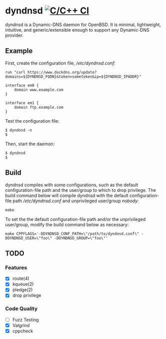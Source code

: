# dyndnsd [![C/C++ CI](https://github.com/mario-campos/dyndnsd/actions/workflows/c.yml/badge.svg)](https://github.com/mario-campos/dyndnsd/actions/workflows/c.yml)
dyndnsd is a Dynamic-DNS daemon for OpenBSD. It is minimal, lightweight, intuitive, and generic/extensible enough to support any Dynamic-DNS provider.

## Example

First, create the configuration file, */etc/dyndnsd.conf*:

```
run "curl https://www.duckdns.org/update?domains=${DYNDNSD_FQDN}&token=sometoken&ip=${DYNDNSD_IPADDR}"

interface em0 {
	domain www.example.com
}

interface em1 {
	domain ftp.example.com
}
```

Test the configuration file:

```shell
$ dyndnsd -n
$
```

Then, start the daemon:

```shell
$ dyndnsd
$
```

## Build

dyndnsd compiles with some configurations, such as the default configuration-file path and the user/group to which to drop privilege. The build command below will compile dyndnsd with the default configuration-file path */etc/dyndnsd.conf* and unprivileged user/group *nobody*:

```shell
make
```

To set the the default configuration-file path and/or the unprivileged user/group, modify the build command below as necessary:

```shell
make CPPFLAGS='-DDYNDNSD_CONF_PATH=\"/path/to/dyndnsd.conf\" -DDYNDNSD_USER=\"foo\" -DDYNDNSD_GROUP=\"foo\"'
```

## TODO

### Features

- [x] route(4)
- [x] kqueue(2)
- [x] pledge(2)
- [x] drop privilege

### Code Quality

- [ ] Fuzz Testing
- [x] Valgrind
- [x] cppcheck
